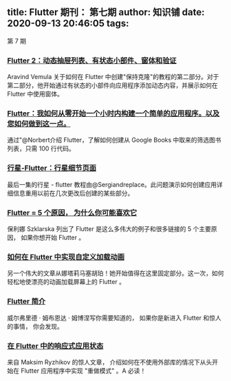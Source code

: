 
title: Flutter 期刊： 第七期
author: 知识铺
date: 2020-09-13 20:46:05
tags: 
---
  第 7 期

### [Flutter 2：动态抽屉列表、有状态小部件、窗体和验证](https://zshipu.com/t?url=https://medium.com/@vemula.aravind336/flutter-2-dynamic-drawer-list-stateful-widgets-forms-and-validation-6389fc625d2e)

Aravind Vemula 关于如何在 Flutter 中创建"保持克隆"的教程的第二部分。对于第二部分，他开始通过有状态的小部件向应用程序添加动态内容，并展示如何在 Flutter 中使用窗体。

### [Flutter：我如何从零开始一个小时内构建一个简单的应用程序。以及您如何做到这一点。](https://zshipu.com/t?url=https://medium.com/@norbertkozsir/flutter-how-i-built-a-simple-app-in-under-an-hour-from-scratch-and-how-you-can-do-it-too-6d8e7fe6c91b)

通过"@Norbert介绍 Flutter，了解如何创建从 Google Books 中取来的筛选图书列表，只需 100 行代码。

### [行星-Flutter：行星细节页面](https://zshipu.com/t?url=http://sergiandreplace.com/2018/02/planets-flutter-planet-detail-page/)

最后一集的行星 - flutter 教程由@Sergiandreplace。此问题演示如何创建应用详细信息重用以前在几次更改后创建的某些部分。

### [Flutter = 5 个原因， 为什么你可能喜欢它](https://zshipu.com/t?url=https://hackernoon.com/flutter-5-reasons-why-you-may-love-it-55021fdbf1aa)

保利娜 Szklarska 列出了 Flutter 是这么多伟大的例子和很多链接的 5 个主要原因， 如果你想开始 Flutter 。

### [如何在 Flutter 中实现自定义加载动画](https://zshipu.com/t?url=http://cogitas.net/custom-loading-animation-flutter/)

另一个伟大的文章从娜塔莉马塞胡珀！她开始值得在这里固定部分。这一次，如何轻松地使漂亮的动画加载屏幕上的 Flutter 。

### [Flutter 简介](https://zshipu.com/t?url=https://hackernoon.com/an-introduction-to-flutter-1363f1bbe324)

威尔弗里德 · 姆布恩达 · 姆博涅写你需要知道的， 如果你是新进入 Flutter 和惊人的事情， 你会发现。

### [在 Flutter 中的响应式应用状态](https://zshipu.com/t?url=https://medium.com/@maksimrv/reactive-app-state-in-flutter-73f829bcf6a7)

来自 Maksim Ryzhikov 的惊人文章， 介绍如何在不使用外部库的情况下从头开始在 Flutter 应用程序中实现 "重做模式" 。A 必读！
